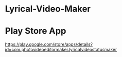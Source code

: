 # Lyrical-Video-Maker

# Play Store App

https://play.google.com/store/apps/details?id=com.photovideoeditormaker.lyricalvideostatusmaker
